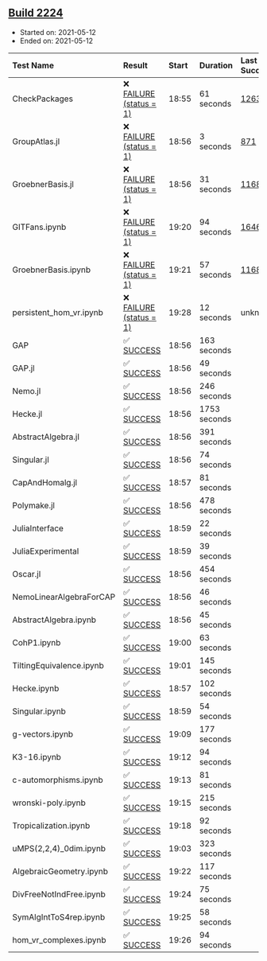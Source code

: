 ## [Build 2224](https://oscarci.mathematik.uni-kl.de/job/oscar-stable/2224/)

* Started on: 2021-05-12
* Ended on: 2021-05-12

| Test Name    | Result | Start | Duration | Last Success | First Failure |
|:-------------|:-------|:------|:---------|:-------------|:--------------|
| CheckPackages | ❌ [FAILURE (status = 1)](https://oscarci.mathematik.uni-kl.de/job/oscar-stable/2224/artifact/logs/build-2224/CheckPackages.log) | 18:55 | 61 seconds | [1263](https://oscarci.mathematik.uni-kl.de/job/oscar-stable/1263/) | [1264](https://oscarci.mathematik.uni-kl.de/job/oscar-stable/1264/) |
| GroupAtlas.jl | ❌ [FAILURE (status = 1)](https://oscarci.mathematik.uni-kl.de/job/oscar-stable/2224/artifact/logs/build-2224/GroupAtlas.jl.log) | 18:56 | 3 seconds | [871](https://oscarci.mathematik.uni-kl.de/job/oscar-stable/871/) | [872](https://oscarci.mathematik.uni-kl.de/job/oscar-stable/872/) |
| GroebnerBasis.jl | ❌ [FAILURE (status = 1)](https://oscarci.mathematik.uni-kl.de/job/oscar-stable/2224/artifact/logs/build-2224/GroebnerBasis.jl.log) | 18:56 | 31 seconds | [1168](https://oscarci.mathematik.uni-kl.de/job/oscar-stable/1168/) | [1169](https://oscarci.mathematik.uni-kl.de/job/oscar-stable/1169/) |
| GITFans.ipynb | ❌ [FAILURE (status = 1)](https://oscarci.mathematik.uni-kl.de/job/oscar-stable/2224/artifact/logs/build-2224/GITFans.ipynb.log) | 19:20 | 94 seconds | [1646](https://oscarci.mathematik.uni-kl.de/job/oscar-stable/1646/) | [1647](https://oscarci.mathematik.uni-kl.de/job/oscar-stable/1647/) |
| GroebnerBasis.ipynb | ❌ [FAILURE (status = 1)](https://oscarci.mathematik.uni-kl.de/job/oscar-stable/2224/artifact/logs/build-2224/GroebnerBasis.ipynb.log) | 19:21 | 57 seconds | [1168](https://oscarci.mathematik.uni-kl.de/job/oscar-stable/1168/) | [1169](https://oscarci.mathematik.uni-kl.de/job/oscar-stable/1169/) |
| persistent_hom_vr.ipynb | ❌ [FAILURE (status = 1)](https://oscarci.mathematik.uni-kl.de/job/oscar-stable/2224/artifact/logs/build-2224/persistent_hom_vr.ipynb.log) | 19:28 | 12 seconds | unknown | unknown |
| GAP | ✅ [SUCCESS](https://oscarci.mathematik.uni-kl.de/job/oscar-stable/2224/artifact/logs/build-2224/GAP.log) | 18:56 | 163 seconds |  |  |
| GAP.jl | ✅ [SUCCESS](https://oscarci.mathematik.uni-kl.de/job/oscar-stable/2224/artifact/logs/build-2224/GAP.jl.log) | 18:56 | 49 seconds |  |  |
| Nemo.jl | ✅ [SUCCESS](https://oscarci.mathematik.uni-kl.de/job/oscar-stable/2224/artifact/logs/build-2224/Nemo.jl.log) | 18:56 | 246 seconds |  |  |
| Hecke.jl | ✅ [SUCCESS](https://oscarci.mathematik.uni-kl.de/job/oscar-stable/2224/artifact/logs/build-2224/Hecke.jl.log) | 18:56 | 1753 seconds |  |  |
| AbstractAlgebra.jl | ✅ [SUCCESS](https://oscarci.mathematik.uni-kl.de/job/oscar-stable/2224/artifact/logs/build-2224/AbstractAlgebra.jl.log) | 18:56 | 391 seconds |  |  |
| Singular.jl | ✅ [SUCCESS](https://oscarci.mathematik.uni-kl.de/job/oscar-stable/2224/artifact/logs/build-2224/Singular.jl.log) | 18:56 | 74 seconds |  |  |
| CapAndHomalg.jl | ✅ [SUCCESS](https://oscarci.mathematik.uni-kl.de/job/oscar-stable/2224/artifact/logs/build-2224/CapAndHomalg.jl.log) | 18:57 | 81 seconds |  |  |
| Polymake.jl | ✅ [SUCCESS](https://oscarci.mathematik.uni-kl.de/job/oscar-stable/2224/artifact/logs/build-2224/Polymake.jl.log) | 18:56 | 478 seconds |  |  |
| JuliaInterface | ✅ [SUCCESS](https://oscarci.mathematik.uni-kl.de/job/oscar-stable/2224/artifact/logs/build-2224/JuliaInterface.log) | 18:59 | 22 seconds |  |  |
| JuliaExperimental | ✅ [SUCCESS](https://oscarci.mathematik.uni-kl.de/job/oscar-stable/2224/artifact/logs/build-2224/JuliaExperimental.log) | 18:59 | 39 seconds |  |  |
| Oscar.jl | ✅ [SUCCESS](https://oscarci.mathematik.uni-kl.de/job/oscar-stable/2224/artifact/logs/build-2224/Oscar.jl.log) | 18:56 | 454 seconds |  |  |
| NemoLinearAlgebraForCAP | ✅ [SUCCESS](https://oscarci.mathematik.uni-kl.de/job/oscar-stable/2224/artifact/logs/build-2224/NemoLinearAlgebraForCAP.log) | 18:56 | 46 seconds |  |  |
| AbstractAlgebra.ipynb | ✅ [SUCCESS](https://oscarci.mathematik.uni-kl.de/job/oscar-stable/2224/artifact/logs/build-2224/AbstractAlgebra.ipynb.log) | 18:56 | 45 seconds |  |  |
| CohP1.ipynb | ✅ [SUCCESS](https://oscarci.mathematik.uni-kl.de/job/oscar-stable/2224/artifact/logs/build-2224/CohP1.ipynb.log) | 19:00 | 63 seconds |  |  |
| TiltingEquivalence.ipynb | ✅ [SUCCESS](https://oscarci.mathematik.uni-kl.de/job/oscar-stable/2224/artifact/logs/build-2224/TiltingEquivalence.ipynb.log) | 19:01 | 145 seconds |  |  |
| Hecke.ipynb | ✅ [SUCCESS](https://oscarci.mathematik.uni-kl.de/job/oscar-stable/2224/artifact/logs/build-2224/Hecke.ipynb.log) | 18:57 | 102 seconds |  |  |
| Singular.ipynb | ✅ [SUCCESS](https://oscarci.mathematik.uni-kl.de/job/oscar-stable/2224/artifact/logs/build-2224/Singular.ipynb.log) | 18:59 | 54 seconds |  |  |
| g-vectors.ipynb | ✅ [SUCCESS](https://oscarci.mathematik.uni-kl.de/job/oscar-stable/2224/artifact/logs/build-2224/g-vectors.ipynb.log) | 19:09 | 177 seconds |  |  |
| K3-16.ipynb | ✅ [SUCCESS](https://oscarci.mathematik.uni-kl.de/job/oscar-stable/2224/artifact/logs/build-2224/K3-16.ipynb.log) | 19:12 | 94 seconds |  |  |
| c-automorphisms.ipynb | ✅ [SUCCESS](https://oscarci.mathematik.uni-kl.de/job/oscar-stable/2224/artifact/logs/build-2224/c-automorphisms.ipynb.log) | 19:13 | 81 seconds |  |  |
| wronski-poly.ipynb | ✅ [SUCCESS](https://oscarci.mathematik.uni-kl.de/job/oscar-stable/2224/artifact/logs/build-2224/wronski-poly.ipynb.log) | 19:15 | 215 seconds |  |  |
| Tropicalization.ipynb | ✅ [SUCCESS](https://oscarci.mathematik.uni-kl.de/job/oscar-stable/2224/artifact/logs/build-2224/Tropicalization.ipynb.log) | 19:18 | 92 seconds |  |  |
| uMPS(2,2,4)_0dim.ipynb | ✅ [SUCCESS](https://oscarci.mathematik.uni-kl.de/job/oscar-stable/2224/artifact/logs/build-2224/uMPS-2-2-4-_0dim.ipynb.log) | 19:03 | 323 seconds |  |  |
| AlgebraicGeometry.ipynb | ✅ [SUCCESS](https://oscarci.mathematik.uni-kl.de/job/oscar-stable/2224/artifact/logs/build-2224/AlgebraicGeometry.ipynb.log) | 19:22 | 117 seconds |  |  |
| DivFreeNotIndFree.ipynb | ✅ [SUCCESS](https://oscarci.mathematik.uni-kl.de/job/oscar-stable/2224/artifact/logs/build-2224/DivFreeNotIndFree.ipynb.log) | 19:24 | 75 seconds |  |  |
| SymAlgIntToS4rep.ipynb | ✅ [SUCCESS](https://oscarci.mathematik.uni-kl.de/job/oscar-stable/2224/artifact/logs/build-2224/SymAlgIntToS4rep.ipynb.log) | 19:25 | 58 seconds |  |  |
| hom_vr_complexes.ipynb | ✅ [SUCCESS](https://oscarci.mathematik.uni-kl.de/job/oscar-stable/2224/artifact/logs/build-2224/hom_vr_complexes.ipynb.log) | 19:26 | 94 seconds |  |  |
